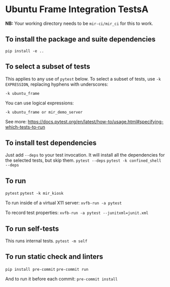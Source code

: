 # Ubuntu Frame Integration TestsA

**NB:** Your working directory needs to be `mir-ci/mir_ci` for this to work.

## To install the package and suite dependencies
`pip install -e ..`

## To select a subset of tests
This applies to any use of `pytest` below. To select a subset of tests,
use `-k EXPRESSION`, replacing hyphens with underscores:

`-k ubuntu_frame`

You can use logical expressions:

`-k ubuntu_frame or mir_demo_server`

See more:
https://docs.pytest.org/en/latest/how-to/usage.html#specifying-which-tests-to-run

## To install test dependencies
Just add `--deps` to your test invocation. It will install all the dependencies
for the selected tests, but skip them.
`pytest --deps`
`pytest -k confined_shell --deps`

## To run
`pytest`
`pytest -k mir_kiosk`

To run inside of a virtual X11 server:
`xvfb-run -a pytest`

To record test properties:
`xvfb-run -a pytest --junitxml=junit.xml`

## To run self-tests
This runs internal tests.
`pytest -m self`

## To run static check and linters
`pip install pre-commit`
`pre-commit run`

And to run it before each commit:
`pre-commit install`

